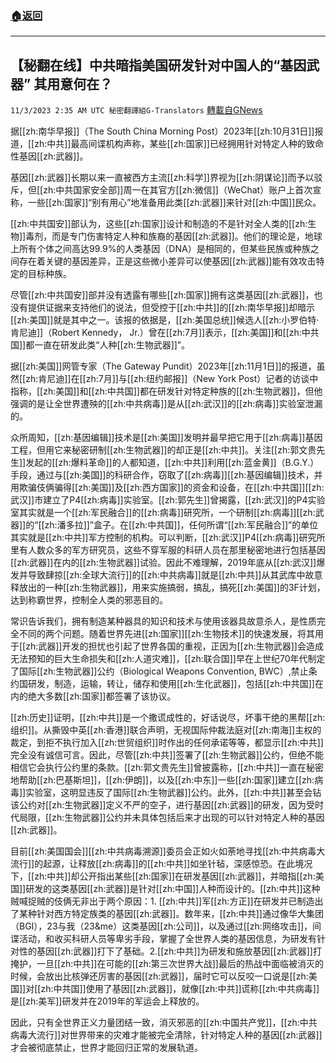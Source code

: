 ###  [:house:返回](README.md)
---


## 【秘翻在线】中共暗指美国研发针对中国人的“基因武器” 其用意何在？
`11/3/2023 2:35 AM UTC 秘密翻譯組G-Translators` [轉載自GNews](https://gnews.org/articles/1915649)

据[[zh:南华早报]]（The South China Morning Post）2023年[[zh:10月31日]]报道，[[zh:中共]]最高间谍机构声称，某些[[zh:国家]]已经拥用针对特定人种的致命性基因[[zh:武器]]。

基因[[zh:武器]]长期以来一直被西方主流[[zh:科学]]界视为[[zh:阴谋论]]而予以驳斥，但[[zh:中共国家安全部]]周一在其官方[[zh:微信]]（WeChat）账户上首次宣称，一些[[zh:国家]]“别有用心”地准备用此类[[zh:武器]]来针对[[zh:中国]]民众。

[[zh:中共国安]]部认为，这些[[zh:国家]]设计和制造的不是针对全人类的[[zh:生物]]毒剂，而是专门伤害特定人种和族裔的基因[[zh:武器]]。他们的理论是，地球上所有个体之间高达99.9%的人类基因（DNA）是相同的，但某些民族或种族之间存在着关键的基因差异，正是这些微小差异可以使基因[[zh:武器]]能有效攻击特定的目标种族。

尽管[[zh:中共国安]]部并没有透露有哪些[[zh:国家]]拥有这类基因[[zh:武器]]，也没有提供证据来支持他们的说法，但受控于[[zh:中共]]的[[zh:南华早报]]却暗示[[zh:美国]]就是其中之一。该报的依据是，[[zh:美国总统]]候选人[[zh:小罗伯特·肯尼迪]]（Robert Kennedy， Jr.）曾在[[zh:7月]]表示，[[zh:美国]]和[[zh:中共国]]都一直在研发此类“人种[[zh:生物武器]]”。

据[[zh:美国]]网管专家（The Gateway Pundit）2023年[[zh:11月1日]]的报道，虽然[[zh:肯尼迪]]在[[zh:7月]]与[[zh:纽约邮报]]（New York Post）记者的访谈中指称，[[zh:美国]]和[[zh:中共国]]都在研发针对特定种族的[[zh:生物武器]]，但他强调的是让全世界遭殃的[[zh:中共病毒]]是从[[zh:武汉]]的[[zh:病毒]]实验室泄漏的。

众所周知，[[zh:基因编辑]]技术是[[zh:美国]]发明并最早把它用于[[zh:病毒]]基因工程，但用它来秘密研制[[zh:生物武器]]的却正是[[zh:中共]]。关注[[zh:郭文贵先生]]发起的[[zh:爆料革命]]的人都知道，[[zh:中共]]利用[[zh:蓝金黄]]（B.G.Y.）手段，通过与[[zh:美国]]的科研合作，窃取了[[zh:病毒]][[zh:基因编辑]]技术，并用欺骗伎俩骗得[[zh:美国]]及[[zh:西方国家]]的资金和设备，在[[zh:中共国]][[zh:武汉]]市建立了P4[[zh:病毒]]实验室。[[zh:郭先生]]曾揭露，[[zh:武汉]]的P4实验室其实就是一个[[zh:军民融合]]的[[zh:病毒]]研究所，一个研制[[zh:病毒]][[zh:武器]]的“[[zh:潘多拉]]”盒子。在[[zh:中共国]]，任何所谓“[[zh:军民融合]]”的单位其实就是[[zh:中共]]军方控制的机构。可以判断，[[zh:武汉]]P4[[zh:病毒]]研究所里有人数众多的军方研究员，这些不穿军服的科研人员在那里秘密地进行包括基因[[zh:武器]]在内的[[zh:生物武器]]试验。因此不难理解，2019年底从[[zh:武汉]]爆发并导致肆掠[[zh:全球大流行]]的[[zh:中共病毒]]就是[[zh:中共]]从其武库中故意释放出的一种[[zh:生物武器]]，用来实施搞弱，搞乱，搞死[[zh:美国]]的3F计划，达到称霸世界，控制全人类的邪恶目的。

常识告诉我们，拥有制造某种器具的知识和技术与使用该器具故意杀人，是性质完全不同的两个问题。随着世界先进[[zh:国家]][[zh:生物技术]]的快速发展，将其用于[[zh:武器]]开发的担忧也引起了世界各国的重视，正因为[[zh:生物武器]]会造成无法预知的巨大生命损失和[[zh:人道灾难]]，[[zh:联合国]]早在上世纪70年代制定了国际[[zh:生物武器]]公约（Biological Weapons Convention, BWC）,禁止条约国研发，制造，运输，转让，储存和使用[[zh:生化武器]]，包括[[zh:中共国]]在内的绝大多数[[zh:国家]]都签署了该协议。

[[zh:历史]]证明，[[zh:中共]]是一个撒谎成性的，好话说尽，坏事干绝的黑帮[[zh:组织]]。从撕毁中英[[zh:香港]]联合声明，无视国际仲裁法庭对[[zh:南海]]主权的裁定，到拒不执行加入[[zh:世贸组织]]时作出的任何承诺等等，都显示[[zh:中共]]完全没有诚信可言。因此，尽管[[zh:中共]]签署了[[zh:生物武器]]公约，但绝不能相信它会执行公约里的条款。[[zh:郭文贵先生]]曾披露称，[[zh:中共]]一直在秘密地帮助[[zh:巴基斯坦]]，[[zh:伊朗]]，以及[[zh:中东]]一些[[zh:国家]]建立[[zh:病毒]]实验室，这明显违反了国际[[zh:生物武器]]公约。此外，[[zh:中共]]甚至会钻该公约对[[zh:生物武器]]定义不严的空子，进行基因[[zh:武器]]的研发，因为受时代局限，[[zh:生物武器]]公约并未具体包括后来才出现的可以针对特定人种的基因[[zh:武器]]。

目前[[zh:美国国会]][[zh:中共病毒溯源]]委员会正如火如荼地寻找[[zh:中共病毒大流行]]的起源，让释放[[zh:病毒]]的[[zh:中共]]如坐针毡，深感惊恐。在此境况下，[[zh:中共]]却公开指出某些[[zh:国家]]在研发基因[[zh:武器]]，并暗指[[zh:美国]]研发的这类基因[[zh:武器]]是针对[[zh:中国]]人种而设计的。[[zh:中共]]这种贼喊捉贼的伎俩无非出于两个原因：1\. [[zh:中共]]军[[zh:方正]]在研发并已制造出了某种针对西方特定族类的基因[[zh:武器]]。数年来，[[zh:中共]]通过像华大集团（BGI），23与我（23&me）这类基因[[zh:公司]]，以及通过[[zh:网络攻击]]，间谍活动，和收买科研人员等卑劣手段，掌握了全世界人类的基因信息，为研发有针对性的基因[[zh:武器]]打下了基础。2.[[zh:中共]]为研发和施放基因[[zh:武器]]打掩护，一旦[[zh:中共]]在可能的[[zh:第三次世界大战]]最后的热战中面临被消灭的时候，会放出比核弹还厉害的基因[[zh:武器]]，届时它可以反咬一口说是[[zh:美国]]对[[zh:中共国]]使用了基因[[zh:武器]]，就像[[zh:中共]]谎称[[zh:中共病毒]]是[[zh:美军]]研发并在2019年的军运会上释放的。

因此，只有全世界正义力量团结一致，消灭邪恶的[[zh:中国共产党]]，[[zh:中共病毒大流行]]对世界带来的灾难才能被完全清除，针对特定人种的基因[[zh:武器]]才会被彻底禁止，世界才能回归正常的发展轨道。
